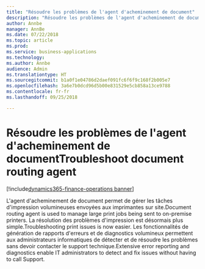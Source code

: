 ```yaml
---
title: "Résoudre les problèmes de l'agent d'acheminement de document"
description: "Résoudre les problèmes de l'agent d'acheminement de document"
author: Annbe
manager: AnnBe
ms.date: 07/22/2018
ms.topic: article
ms.prod: 
ms.service: business-applications
ms.technology: 
ms.author: Annbe
audience: Admin
ms.translationtype: HT
ms.sourcegitcommit: b1a0f1e04786d2daef091fc6f6f9c168f2b005e7
ms.openlocfilehash: 3a6e7b0dcd96d5b00e831529e5cb858a13ce9788
ms.contentlocale: fr-fr
ms.lasthandoff: 09/25/2018

---
```

#  <a name="troubleshoot-document-routing-agent"></a><span data-ttu-id="4d25f-103">Résoudre les problèmes de l'agent d'acheminement de document</span><span class="sxs-lookup"><span data-stu-id="4d25f-103">Troubleshoot document routing agent</span></span>

[!include[dynamics365-finance-operations banner](../includes/dynamics365-finance-operations.md)]



<span data-ttu-id="4d25f-104">L'agent d'acheminement de document permet de gérer les tâches d'impression volumineuses envoyées aux imprimantes sur site.</span><span class="sxs-lookup"><span data-stu-id="4d25f-104">Document routing agent is used to manage large print jobs being sent to on-premise printers.</span></span> <span data-ttu-id="4d25f-105">La résolution des problèmes d'impression est désormais plus simple.</span><span class="sxs-lookup"><span data-stu-id="4d25f-105">Troubleshooting print issues is now easier.</span></span> <span data-ttu-id="4d25f-106">Les fonctionnalités de génération de rapports d'erreurs et de diagnostics volumineux permettent aux administrateurs informatiques de détecter et de résoudre les problèmes sans devoir contacter le support technique.</span><span class="sxs-lookup"><span data-stu-id="4d25f-106">Extensive error reporting and diagnostics enable IT administrators to detect and fix issues without having to call Support.</span></span>

